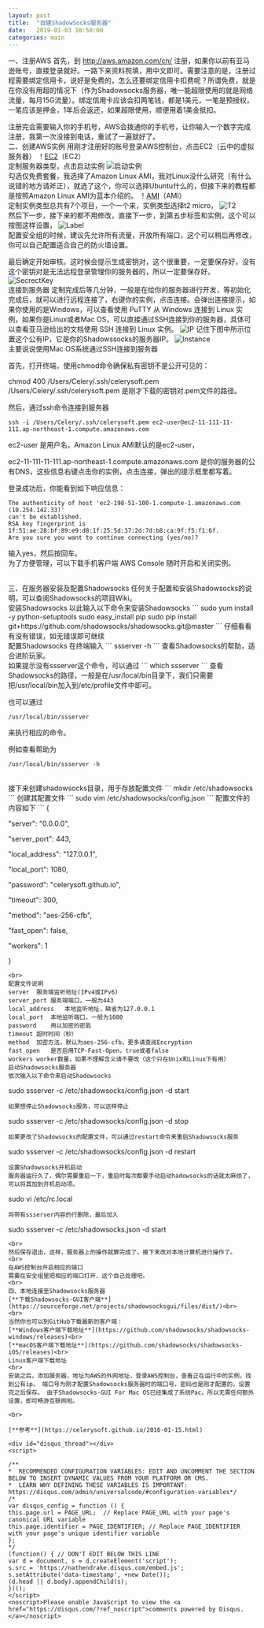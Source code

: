 ```yaml
---
layout: post
title:  "自建ShadowSocks服务器"
date:   2019-01-03 10:50:00
categories: main
---
```


[EC2]: http://githubstatic.celerysoft.com/blog/assets/postImages/2016011501.png "EC2"
[AMI]: http://githubstatic.celerysoft.com/blog/assets/postImages/2016011503.png "AMI"
[T2]: http://githubstatic.celerysoft.com/blog/assets/postImages/2016011504.png "T2"
[Label]: http://githubstatic.celerysoft.com/blog/assets/postImages/2016011505.png "Label"
[SecrectKey]: http://githubstatic.celerysoft.com/blog/assets/postImages/2016011506.png "SecrectKey"
[IP]: http://githubstatic.celerysoft.com/blog/assets/postImages/2016011507.png "IP"
[Instance]: http://githubstatic.celerysoft.com/blog/assets/postImages/2016011508.png "Instance"

一、注册AWS
首先，到 http://aws.amazon.com/cn/ 注册，如果你以前有亚马逊账号，直接登录就好。一路下来资料照填，用中文即可。需要注意的是，注册过程需要绑定信用卡，说好是免费的，怎么还要绑定信用卡扣费呢？所谓免费，就是在你没有用超的情况下（作为Shadowsocks服务器，唯一能超限使用的就是网络流量，每月15G流量）。绑定信用卡应该会扣两笔钱，都是1美元，一笔是预授权，一笔应该是押金，1年后会返还，如果超限使用，顺便用着1美金抵扣。

注册完会需要输入你的手机号，AWS会拨通你的手机号，让你输入一个数字完成注册，我第一次没接到电话，重试了一遍就好了。<br>
二、创建AWS实例
用刚才注册好的账号登录AWS控制台，点击EC2（云中的虚拟服务器）
！[EC2]（EC2）
<br>
定制服务器类型，点击启动实例
![启动实例](http://githubstatic.celerysoft.com/blog/assets/postImages/2016011502.png "启动实例")
<br>
勾选仅免费套餐，我选择了Amazon Linux AMI，我对Linux没什么研究（有什么说错的地方请斧正），就选了这个，你可以选择Ubuntu什么的，但接下来的教程都是按照Amazon Linux AMI为蓝本介绍的。
！[AMI]（AMI）
<br>
定制实例类型总共有7个项目，一个一个来，实例类型选择t2 micro，
![T2](T2)
<br>
然后下一步，接下来的都不用修改，直接下一步，到第五步标签和实例，这个可以按图这样设置，
![Label](Label)
<br>
配置安全组的时候，建议先允许所有流量，开放所有端口，这个可以稍后再修改，你可以自己配置适合自己的防火墙设置。

最后确定开始审核。这时候会提示生成密钥对，这个很重要，一定要保存好，没有这个密钥对是无法远程登录管理你的服务器的，所以一定要保存好。
![SecrectKey](SecrectKey)
<br>
连接到服务器
定制完成后等几分钟，一般是在给你的服务器进行开发，等初始化完成后，就可以进行远程连接了，右键你的实例，点击连接。会弹出连接提示，如果你使用的是Windows，可以查看使用 PuTTY 从 Windows 连接到 Linux 实例，如果你是Linux或者Mac OS，可以直接通过SSH连接到你的服务器，具体可以查看亚马逊给出的文档使用 SSH 连接到 Linux 实例。
![IP](IP)
记住下图中所示位置这个公有IP，它是你的Shadowssocks的服务器IP。
![Instance](Instance)
<br>
主要说说使用Mac OS系统通过SSH连接到服务器

首先，打开终端，使用chmod命令确保私有密钥不是公开可见的：

chmod 400 /Users/Celery/.ssh/celerysoft.pem
/Users/Celery/.ssh/celerysoft.pem 是刚才下载的密钥对.pem文件的路径。

然后，通过ssh命令连接到服务器
```
ssh -i /Users/Celery/.ssh/celerysoft.pem ec2-user@ec2-11-111-11-111.ap-northeast-1.compute.amazonaws.com
```
ec2-user 是用户名，Amazon Linux AMI默认的是ec2-user，

ec2-11-111-11-111.ap-northeast-1.compute.amazonaws.com 是你的服务器的公有DNS，这些信息右键点击你的实例，点击连接，弹出的提示框里都写着。

登录成功后，你能看到如下响应信息：
```
The authenticity of host 'ec2-198-51-100-1.compute-1.amazonaws.com (10.254.142.33)'
can't be established.
RSA key fingerprint is 1f:51:ae:28:bf:89:e9:d8:1f:25:5d:37:2d:7d:b8:ca:9f:f5:f1:6f.
Are you sure you want to continue connecting (yes/no)?
```
输入yes，然后按回车。
<br>
为了方便管理，可以下载手机客户端 AWS Console 随时开启和关闭实例。

<br>
三、在服务器安装及配置Shadowsocks
任何关于配置和安装Shadowsocks的说明，可以查阅Shadowsocks的项目Wiki。
<br>
安装Shadowsocks
以此输入以下命令来安装Shadowsocks
```
sudo yum install -y python-setuptools
sudo easy_install pip
sudo pip install git+https://github.com/shadowsocks/shadowsocks.git@master
```
仔细看看有没有错误，如无错误即可继续
<br>
配置Shadowsocks
在终端输入
```
ssserver -h
```
查看Shadowsocks的帮助，适合进阶玩家。
<br>
如果提示没有ssserver这个命令，可以通过
```
which ssserver
```
查看Shadowsocks的路径，一般是在/usr/local/bin目录下，我们只需要把/usr/local/bin加入到/etc/profile文件中即可。

也可以通过
```
/usr/local/bin/ssserver
```
来执行相应的命令。

例如查看帮助为
```
/usr/local/bin/ssserver -h
```
<br>
接下来创建shadowsocks目录，用于存放配置文件
```
mkdir /etc/shadowsocks
```
创建其配置文件
```
sudo vim /etc/shadowsocks/config.json
```
配置文件的内容如下
```
{

"server": "0.0.0.0",

"server_port": 443,

"local_address": "127.0.0.1",

"local_port": 1080,

"password": "celerysoft.github.io",

"timeout": 300,

"method": "aes-256-cfb",

"fast_open": false,

"workers": 1

}
```
<br>
配置文件说明	 
server	服务端监听地址(IPv4或IPv6)
server_port	服务端端口，一般为443
local_address	本地监听地址，缺省为127.0.0.1
local_port	本地监听端口，一般为1080
password	用以加密的密匙
timeout	超时时间（秒）
method	加密方法，默认为aes-256-cfb，更多请查阅Encryption
fast_open	是否启用TCP-Fast-Open，true或者false
workers	worker数量，如果不理解含义请不要改（这个只在Unix和Linux下有用）
启动Shadowsocks服务器
依次输入以下命令来启动Shadowsocks
```
sudo ssserver -c /etc/shadowsocks/config.json -d start
```
如果想停止Shadowsocks服务，可以这样停止
```
sudo ssserver -c /etc/shadowsocks/config.json -d stop
```
如果更改了Shadowsocks的配置文件，可以通过restart命令来重启Shadowsocks服务
```
sudo ssserver -c /etc/shadowsocks/config.json -d restart
```
设置Shadowsocks开机启动
服务器运行久了，偶尔需要重启一下，重启时每次都要手动启动hadowsocks的话就太麻烦了，可以将其加到开机启动项。
```
sudo vi /etc/rc.local
```
将带有ssserver内容的行删除，最后加入
```
sudo ssserver -c /etc/shadowsocks.json -d start
```
<br>
然后保存退出，这样，服务器上的操作就算完成了，接下来改对本地计算机进行操作了。
<br>
在AWS控制台开启相应的端口
需要在安全组里把相应的端口打开，这个自己处理吧。
<br>
四、本地连接至Shadowsocks服务器
[**下载Shadowsocks-GUI客户端**](https://sourceforge.net/projects/shadowsocksgui/files/dist/)<br>
<br>
当然你也可以到GitHub下载最新的客户端：
[**Windows客户端下载地址**](https://github.com/shadowsocks/shadowsocks-windows/releases)<br>
[**macOS客户端下载地址**](https://github.com/shadowsocks/shadowsocks-iOS/releases)<br>
Linux客户端下载地址
<br>
安装之后，添加服务器，地址为AWS的外网地址，登录AWS控制台，查看正在运行中的实例，找到公有ip。 端口号为刚才配置Shadowsocks服务器时的端口号，密码也是刚才配置的，设置完之后保存。 由于Shadowsocks-GUI For Mac OS已经集成了系统Pac，所以无需任何额外设置，即可畅游互联网啦。

<br>

[**参考**](https://celerysoft.github.io/2016-01-15.html)

<div id="disqus_thread"></div>
<script>

/**
*  RECOMMENDED CONFIGURATION VARIABLES: EDIT AND UNCOMMENT THE SECTION BELOW TO INSERT DYNAMIC VALUES FROM YOUR PLATFORM OR CMS.
*  LEARN WHY DEFINING THESE VARIABLES IS IMPORTANT: https://disqus.com/admin/universalcode/#configuration-variables*/
/*
var disqus_config = function () {
this.page.url = PAGE_URL;  // Replace PAGE_URL with your page's canonical URL variable
this.page.identifier = PAGE_IDENTIFIER; // Replace PAGE_IDENTIFIER with your page's unique identifier variable
};
*/
(function() { // DON'T EDIT BELOW THIS LINE
var d = document, s = d.createElement('script');
s.src = 'https://nathendrake.disqus.com/embed.js';
s.setAttribute('data-timestamp', +new Date());
(d.head || d.body).appendChild(s);
})();
</script>
<noscript>Please enable JavaScript to view the <a href="https://disqus.com/?ref_noscript">comments powered by Disqus.</a></noscript>
